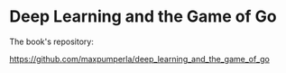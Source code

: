 # Deep Learning and the Game of Go

The book's repository:

https://github.com/maxpumperla/deep_learning_and_the_game_of_go